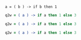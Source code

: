 <pre><code class="coffee">
a = ( b ) -> if b then 1
</code></pre>

```coffee
q2w = ( a ) -> if a then 1 else 3
```


```coffee extra info
q2w = ( a ) -> if a then 1 else 3
```



```  coffee
q2w = ( a ) -> if a then 1 else 3
```
